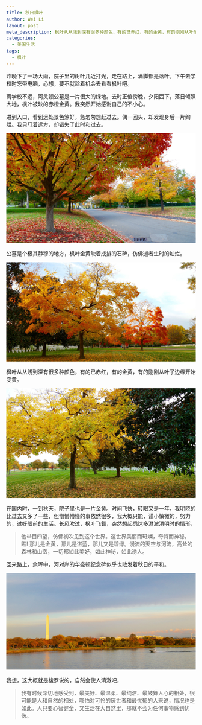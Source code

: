 ```yaml
---
title: 秋日枫叶
author: Wei Li
layout: post
meta_description: 枫叶从从浅到深有很多种颜色，有的已赤红，有的金黄，有的刚刚从叶子边缘开始变黄。
categories:
  - 美国生活
tags:
  - 枫叶
---
```


昨晚下了一场大雨，院子里的树叶几近打光，走在路上，满脚都是落叶。下午去学校时忘带电脑，心想，要不就趁着机会去看看枫叶吧。

离学校不远，阿灵顿公墓是一片很大的绿地。去时正值傍晚，夕阳西下，落日倾照大地，枫叶被映的赤橙金黄。我突然开始感谢自己的不小心。

进到入口，看到远处景色煞好，急匆匆想赶过去。偶一回头，却发现身后一片绚烂。我只盯着远方，却错失了此时和过去。

![Maple Leaves 0][maple_leaves_0]

公墓是个极其静穆的地方，枫叶金黄映着成排的石碑，仿佛逝者生时的灿烂。

![Maple Leaves 1][maple_leaves_1]

枫叶从从浅到深有很多种颜色，有的已赤红，有的金黄，有的刚刚从叶子边缘开始变黄。

![Maple Leaves 2][maple_leaves_2]

在国内时，一到秋天，院子里也是一片金黄。时间飞快，转眼又是一年，我明晓的比过去又多了一些，但懵懵懵懂的事依然很多，我大概只能，谨小慎微的，努力的，过好眼前的生活。长风吹过，枫叶飞舞，突然想起悉达多澄澈清明时的情形，

> 他举目四望，仿佛初次见到这个世界。这世界美丽而斑斓，奇特而神秘。瞧! 那儿是金黄，那儿是湛蓝，那儿又是碧绿。漫流的天空与河流，高耸的森林和山峦，一切都如此美好，如此神秘，如此诱人。

回来路上，余晖中，河对岸的华盛顿纪念碑似乎也散发着秋日的平和。

![Monument][monument]

我想，这大概就是梭罗说的，自然会使人清澈吧，

> 我有时候深切地感受到，最美好、最温柔、最纯洁、最鼓舞人心的相处，很可能是人和自然的相处，哪怕对可怜的厌世者和最忧郁的人来说，情况也是如此。人只要心智健全，又生活在大自然里，那就不会为任何事物感到忧伤。

[maple_leaves_0]: /uploads/2015/10/maple_leaf_0.jpg
[maple_leaves_1]: /uploads/2015/10/maple_leaf_1.jpg
[maple_leaves_2]: /uploads/2015/10/maple_leaf_2.jpg
[monument]: /uploads/2015/10/monument.jpg


